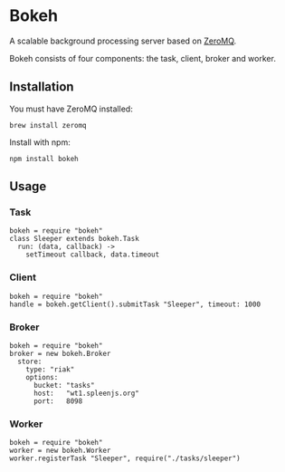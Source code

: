 # Bokeh

A scalable background processing server based on [ZeroMQ](http://www.zeromq.org/).

Bokeh consists of four components: the task, client, broker and worker.

## Installation

You must have ZeroMQ installed:

    brew install zeromq

Install with npm:

    npm install bokeh

## Usage

### Task

    bokeh = require "bokeh"
    class Sleeper extends bokeh.Task
      run: (data, callback) ->
        setTimeout callback, data.timeout

### Client

    bokeh = require "bokeh"
    handle = bokeh.getClient().submitTask "Sleeper", timeout: 1000

### Broker

    bokeh = require "bokeh"
    broker = new bokeh.Broker
      store:
        type: "riak"
        options:
          bucket: "tasks"
          host:   "wt1.spleenjs.org"
          port:   8098

### Worker

    bokeh = require "bokeh"
    worker = new bokeh.Worker
    worker.registerTask "Sleeper", require("./tasks/sleeper")
